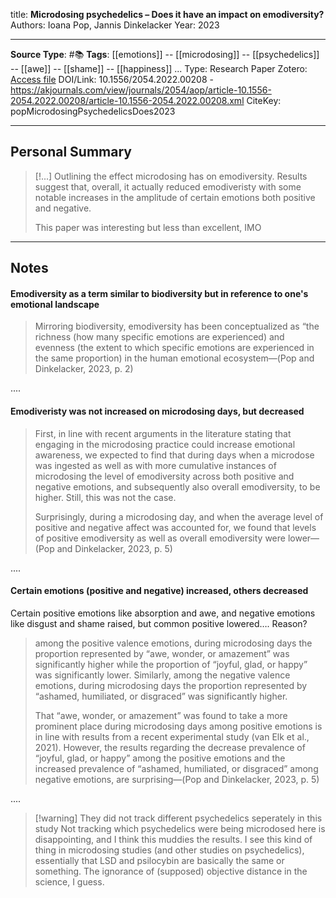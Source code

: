 title: **Microdosing psychedelics – Does it have an impact on emodiversity?**
Authors: Ioana Pop, Jannis Dinkelacker
Year: 2023

****
**Source Type**: #📚
**Tags**: [[emotions]] -- [[microdosing]] -- [[psychedelics]] -- [[awe]] -- [[shame]] -- [[happiness]]
...
Type: Research Paper
Zotero: [Access file](zotero://select/items/@popMicrodosingPsychedelicsDoes2023)
DOI/Link: 10.1556/2054.2022.00208 - https://akjournals.com/view/journals/2054/aop/article-10.1556-2054.2022.00208/article-10.1556-2054.2022.00208.xml
CiteKey: popMicrodosingPsychedelicsDoes2023 
*****

## Personal Summary

>[!...]
>Outlining the effect microdosing has on emodiversity. Results suggest that, overall, it actually reduced emodiveristy with some notable increases in the amplitude of certain emotions both positive and negative.
>
> This paper was interesting but less than excellent, IMO
>

*****

## Notes


#### Emodiversity as a term similar to biodiversity but in reference to one's emotional landscape


> Mirroring biodiversity, emodiversity has been conceptualized as “the richness (how many specific emotions are experienced) and evenness (the extent to which specific emotions are experienced in the same proportion) in the human emotional ecosystem—(Pop and Dinkelacker, 2023, p. 2)

  
....  

#### Emodiveristy was not increased on microdosing days, but decreased

> First, in line with recent arguments in the literature stating that engaging in the microdosing practice could increase emotional awareness, we expected to find that during days when a microdose was ingested as well as with more cumulative instances of microdosing the level of emodiversity across both positive and negative emotions, and subsequently also overall emodiversity, to be higher. Still, this was not the case.  
> 
> Surprisingly, during a microdosing day, and when the average level of positive and negative affect was accounted for, we found that levels of positive emodiversity as well as overall emodiversity were lower—(Pop and Dinkelacker, 2023, p. 5)

  
....  

#### Certain emotions (positive and negative) increased, others decreased

Certain positive emotions like absorption and awe, and negative emotions like disgust and shame raised, but common positive lowered…. Reason?

> among the positive valence emotions, during microdosing days the proportion represented by “awe, wonder, or amazement” was significantly higher while the proportion of “joyful, glad, or happy” was significantly lower. Similarly, among the negative valence emotions, during microdosing days the proportion represented by “ashamed, humiliated, or disgraced” was significantly higher.  
> 
> That “awe, wonder, or amazement” was found to take a more prominent place during microdosing days among positive emotions is in line with results from a recent experimental study (van Elk et al., 2021). However, the results regarding the decrease prevalence of “joyful, glad, or happy” among the positive emotions and the increased prevalence of “ashamed, humiliated, or disgraced” among negative emotions, are surprising—(Pop and Dinkelacker, 2023, p. 5)

  
....  

>[!warning] They did not track different psychedelics seperately in this study
> Not tracking which psychedelics were being microdosed here is disappointing, and I think this muddies the results. I see this kind of thing in microdosing studies (and other studies on psychedelics), essentially that LSD and psilocybin are basically the same or something. The ignorance of (supposed) objective distance in the science, I guess. 